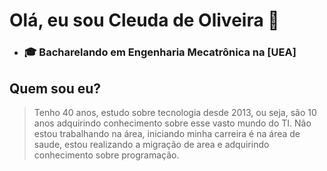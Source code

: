 # Olá, eu sou Cleuda de Oliveira 👋


- ### 🎓 Bacharelando em Engenharia Mecatrônica na [UEA]

## Quem sou eu?

> Tenho 40 anos, estudo sobre tecnologia desde 2013, ou seja, são 10 anos adquirindo conhecimento sobre esse vasto mundo do TI. Não estou trabalhando na área, iniciando minha carreira é na área de saude, estou realizando a migração de area e adquirindo conhecimento sobre programação.